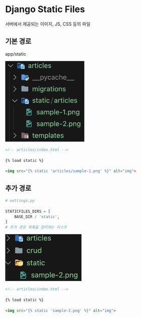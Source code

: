 # Django Static Files

서버에서 제공되는 이미지, JS, CSS 등의 파일

## 기본 경로

app/static

![django_static_files1](django_static_files1.png)

```html
<!-- articles/index.html -->

{% load static %}

<img src="{% static 'articles/sample-1.png' %}" alt="img">
```

## 추가 경로

```python
# settings.py

STATICFILES_DIRS = [
    BASE_DIR / 'static',
]
# 추가 경로 목록을 정의하는 리스트
```

![django_static_files2](django_static_files2.png)

```html
<!-- articles/index.html -->

{% load static %}

<img src="{% static 'sample-2.png' %}" alt="img">
```
